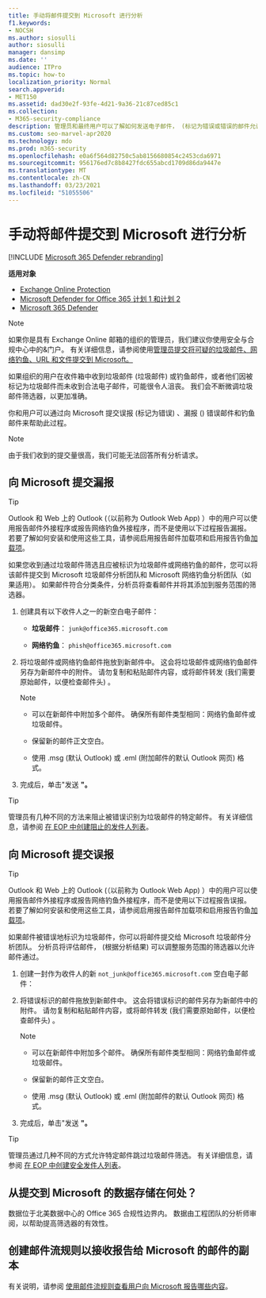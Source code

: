 ```yaml
---
title: 手动将邮件提交到 Microsoft 进行分析
f1.keywords:
- NOCSH
ms.author: siosulli
author: siosulli
manager: dansimp
ms.date: ''
audience: ITPro
ms.topic: how-to
localization_priority: Normal
search.appverid:
- MET150
ms.assetid: dad30e2f-93fe-4d21-9a36-21c87ced85c1
ms.collection:
- M365-security-compliance
description: 管理员和最终用户可以了解如何发送电子邮件， (标记为错误或错误的邮件允许向 Microsoft 发送) 邮件进行分析。
ms.custom: seo-marvel-apr2020
ms.technology: mdo
ms.prod: m365-security
ms.openlocfilehash: e0a6f564d82750c5ab8156680854c2453cda6971
ms.sourcegitcommit: 956176ed7c8b8427fdc655abcd1709d86da9447e
ms.translationtype: MT
ms.contentlocale: zh-CN
ms.lasthandoff: 03/23/2021
ms.locfileid: "51055506"
---
```

# <a name="manually-submit-messages-to-microsoft-for-analysis"></a>手动将邮件提交到 Microsoft 进行分析

[!INCLUDE [Microsoft 365 Defender rebranding](../includes/microsoft-defender-for-office.md)]

**适用对象**
- [Exchange Online Protection](exchange-online-protection-overview.md)
- [Microsoft Defender for Office 365 计划 1 和计划 2](defender-for-office-365.md)
- [Microsoft 365 Defender](../defender/microsoft-365-defender.md)

> [!NOTE]
> 如果你是具有 Exchange Online 邮箱的组织的管理员，我们建议你使用安全与合规中心中的&门户。 有关详细信息，请参阅使用[管理员提交将可疑的垃圾邮件、网络钓鱼、URL 和文件提交到 Microsoft。](admin-submission.md)

如果组织的用户在收件箱中收到垃圾邮件 (垃圾邮件) 或钓鱼邮件，或者他们因被标记为垃圾邮件而未收到合法电子邮件，可能很令人沮丧。 我们会不断微调垃圾邮件筛选器，以更加准确。

你和用户可以通过向 Microsoft 提交误报 (标记为错误) 、漏报 () 错误邮件和钓鱼邮件来帮助此过程。

> [!NOTE]
> 由于我们收到的提交量很高，我们可能无法回答所有分析请求。

## <a name="submit-false-negatives-to-microsoft"></a>向 Microsoft 提交漏报

> [!TIP]
> Outlook 和 Web 上的 Outlook (（以前称为 Outlook Web App) ）中的用户可以使用报告邮件外接程序或报告网络钓鱼外接程序，而不是使用以下过程报告漏报。 若要了解如何安装和使用这些工具，请参阅启用报告邮件加载项和[](enable-the-report-message-add-in.md)启用报告钓鱼[加载项](enable-the-report-phish-add-in.md)。

如果您收到通过垃圾邮件筛选且应被标识为垃圾邮件或网络钓鱼的邮件，您可以将该邮件提交到 Microsoft 垃圾邮件分析团队和 Microsoft 网络钓鱼分析团队（如果适用）。 如果邮件符合分类条件，分析员将查看邮件并将其添加到服务范围的筛选器。

1. 创建具有以下收件人之一的新空白电子邮件：

   - **垃圾邮件**： `junk@office365.microsoft.com`

   - **网络钓鱼**： `phish@office365.microsoft.com`

2. 将垃圾邮件或网络钓鱼邮件拖放到新邮件中。 这会将垃圾邮件或网络钓鱼邮件另存为新邮件中的附件。 请勿复制和粘贴邮件内容，或将邮件转发 (我们需要原始邮件，以便检查邮件头) 。

   > [!NOTE]
   >
   > - 可以在新邮件中附加多个邮件。 确保所有邮件类型相同：网络钓鱼邮件或垃圾邮件。
   >
   > - 保留新的邮件正文空白。
   >
   > - 使用 .msg (默认 Outlook) 或 .eml (附加邮件的默认 Outlook 网页) 格式。

3. 完成后，单击"发送 **"。**

> [!TIP]
> 管理员有几种不同的方法来阻止被错误识别为垃圾邮件的特定邮件。 有关详细信息，请参阅 [在 EOP 中创建阻止的发件人列表](create-block-sender-lists-in-office-365.md)。

## <a name="submit-false-positives-to-microsoft"></a>向 Microsoft 提交误报

> [!TIP]
> Outlook 和 Web 上的 Outlook (（以前称为 Outlook Web App) ）中的用户可以使用报告邮件外接程序或报告网络钓鱼外接程序，而不是使用以下过程报告误报。 若要了解如何安装和使用这些工具，请参阅启用报告邮件加载项和[](enable-the-report-message-add-in.md)启用报告钓鱼[加载项](enable-the-report-phish-add-in.md)。


如果邮件被错误地标识为垃圾邮件，你可以将邮件提交给 Microsoft 垃圾邮件分析团队。 分析员将评估邮件， (根据分析结果) 可以调整服务范围的筛选器以允许邮件通过。

1. 创建一封作为收件人的新 `not_junk@office365.microsoft.com` 空白电子邮件：

2. 将错误标识的邮件拖放到新邮件中。 这会将错误标识的邮件另存为新邮件中的附件。 请勿复制和粘贴邮件内容，或将邮件转发 (我们需要原始邮件，以便检查邮件头) 。

   > [!NOTE]
   >
   > - 可以在新邮件中附加多个邮件。 确保所有邮件类型相同：网络钓鱼邮件或垃圾邮件。
   >
   > - 保留新的邮件正文空白。
   >
   > - 使用 .msg (默认 Outlook) 或 .eml (附加邮件的默认 Outlook 网页) 格式。

3. 完成后，单击"发送 **"。**

> [!TIP]
> 管理员通过几种不同的方式允许特定邮件跳过垃圾邮件筛选。 有关详细信息，请参阅 [在 EOP 中创建安全发件人列表](create-safe-sender-lists-in-office-365.md)。

## <a name="where-is-the-data-from-submissions-to-microsoft-stored"></a>从提交到 Microsoft 的数据存储在何处？

数据位于北美数据中心的 Office 365 合规性边界内。 数据由工程团队的分析师审阅，以帮助提高筛选器的有效性。

## <a name="create-a-mail-flow-rule-to-receive-copies-of-messages-that-are-reported-to-microsoft"></a>创建邮件流规则以接收报告给 Microsoft 的邮件的副本

有关说明，请参阅 [使用邮件流规则查看用户向 Microsoft 报告哪些内容](use-mail-flow-rules-to-see-what-your-users-are-reporting-to-microsoft.md)。
